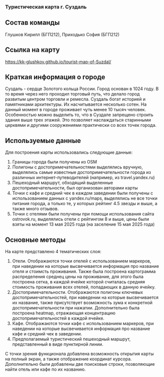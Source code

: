 ### Туристическая карта г. Суздаль
## Состав команды
Глушков Кирилл (БГП212), Приходько София (БГП212)
## Ссылка на карту
https://kk-glushkov.github.io/tourist-map-of-Suzdal/ 
## Краткая информация о городе
Суздаль - сердце Золотого кольца России. Город основан в 1024 году. В то время через него проходил торговый путь, 
что делало город развитым центром торговли и ремесла. Суздаль богат историей и памятниками архитектуры. 
Их насчитывается несколько сотен.
На данный момент в городе проживает чуть менее 10 тысяч человек. Особенностью можно выделить то, что в Суздале запрещено
строить здания выше трех этажей. Это позволяет наслаждаться старинными церквями и другими сооружениями практически со всех 
точек города.
## Используемые данные
Для построения карты использовались следующие данные: 
1. Границы города были получены из OSM
2. Полигоны с достопримечательностями выделялись вручную, выделялись самые известные достопримечательности города
из различных интернет-путеводителей (например, из travel.yandex.ru)
3. Пешеходный маршрут, обходящий выделенные достопримечательности, был организован авторами карты
4. Точки с кафе и средний чек в каждом заведении были получены с использованием данных с yandex.ru/maps, выделялись не
все точки питания города, а только те, у которых рейтинг 4.5 звезды и выше, а также много отзывов.
5. Точки с отелями были получены при помощи использования сайта ostrovok.ru, выделялись отели с рейтингом 8 и выше,
цены были взяты на момент 13 мая 2025 года (на заселение 15 мая 2025 года) 
## Основные методы
На карте представлено 4 тематических слоя:
1. Отели. Отображаются точки отелей с использованием маркеров, при наведении на которые высвечивается информация про название отеля и стоимсть проживания.
Также была построена картограмма распределения среднец цены на проживание, для этого была построена сетка, в каждой ячейке которой считалась средняя
стоимость проживания всех отелей, попадающих в данную ячейку.
2. Достопримечательности. Отображаются полигоны ключевых достопримечательностей, при наведении на которые высвечивается их название, также присутствует
возможность зума к конкретной достопримечательности при нажатии. Дополнительно была построена heatmap, отражающая концентрацию достопримечательностей в
каждой ячейке.
3. Кафе. Отображаются точки кафе с использованием маркеров, при наведении на которые высвечивается информация про название кафе и средний чек в заведении.
4. Предполагаемый туристический пешеходный маршрут, представленный в виде пунктирной линии.

С точки зрения функционала добавлена возможность открытия карты на полный экран, а также отображение координат курсора. Дополнительно были добавлены две
поисковые строки, позволяющие найти отель или кафе по их названию.
